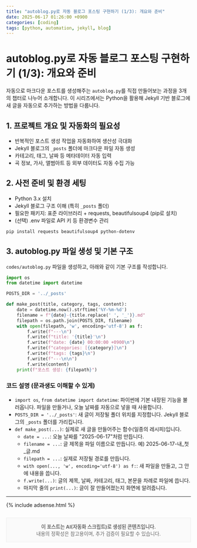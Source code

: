 ```yaml
---
title: "autoblog.py로 자동 블로그 포스팅 구현하기 (1/3): 개요와 준비"
date: 2025-06-17 01:26:00 +0900
categories: [coding]
tags: [python, automation, jekyll, blog]
---
```


# autoblog.py로 자동 블로그 포스팅 구현하기 (1/3): 개요와 준비

자동으로 마크다운 포스트를 생성해주는 `autoblog.py`를 직접 만들어보는 과정을 3개의 챕터로 나누어 소개합니다. 이 시리즈에서는 Python을 활용해 Jekyll 기반 블로그에 새 글을 자동으로 추가하는 방법을 다룹니다.

## 1. 프로젝트 개요 및 자동화의 필요성
- 반복적인 포스트 생성 작업을 자동화하여 생산성 극대화
- Jekyll 블로그의 `_posts` 폴더에 마크다운 파일 자동 생성
- 카테고리, 태그, 날짜 등 메타데이터 자동 입력
- 곡 정보, 가사, 앨범아트 등 외부 데이터도 자동 수집 가능

## 2. 사전 준비 및 환경 세팅
- Python 3.x 설치
- Jekyll 블로그 구조 이해 (특히 `_posts` 폴더)
- 필요한 패키지: 표준 라이브러리 + requests, beautifulsoup4 (pip로 설치)
- (선택) .env 파일로 API 키 등 환경변수 관리

```bash
pip install requests beautifulsoup4 python-dotenv
```

## 3. autoblog.py 파일 생성 및 기본 구조
`codes/autoblog.py` 파일을 생성하고, 아래와 같이 기본 구조를 작성합니다.

```python
import os
from datetime import datetime

POSTS_DIR = '../_posts'

def make_post(title, category, tags, content):
    date = datetime.now().strftime('%Y-%m-%d')
    filename = f"{date}-{title.replace(' ', '_')}.md"
    filepath = os.path.join(POSTS_DIR, filename)
    with open(filepath, 'w', encoding='utf-8') as f:
        f.write(f"---\n")
        f.write(f"title: '{title}'\n")
        f.write(f"date: {date} 00:00:00 +0900\n")
        f.write(f"categories: [{category}]\n")
        f.write(f"tags: {tags}\n")
        f.write(f"---\n\n")
        f.write(content)
    print(f"포스트 생성: {filepath}")
```

### 코드 설명 (문과생도 이해할 수 있게)
- `import os`, `from datetime import datetime`: 파이썬에 기본 내장된 기능을 불러옵니다. 파일을 만들거나, 오늘 날짜를 자동으로 넣을 때 사용합니다.
- `POSTS_DIR = '../_posts'`: 새 글이 저장될 폴더 위치를 지정합니다. Jekyll 블로그의 `_posts` 폴더를 가리킵니다.
- `def make_post(...)`: 실제로 새 글을 만들어주는 함수(일종의 레시피)입니다.
    - `date = ...`: 오늘 날짜를 "2025-06-17"처럼 만듭니다.
    - `filename = ...`: 글 제목을 파일 이름으로 만듭니다. 예) 2025-06-17-내_첫_글.md
    - `filepath = ...`: 실제로 저장될 경로를 만듭니다.
    - `with open(..., 'w', encoding='utf-8') as f:`: 새 파일을 만들고, 그 안에 내용을 씁니다.
    - `f.write(...)`: 글의 제목, 날짜, 카테고리, 태그, 본문을 차례로 파일에 씁니다.
    - 마지막 줄의 `print(...)`: 글이 잘 만들어졌는지 화면에 알려줍니다.

---
{% include adsense.html %}
<div style="margin-top:2em; padding:1em; border:1px solid #eee; background:#fafafa; font-size:0.95em; color:#666; text-align:center;">
  <strong>이 포스트는 AI(자동화 스크립트)로 생성된 콘텐츠입니다.</strong><br>
  내용의 정확성은 참고용이며, 추가 검증이 필요할 수 있습니다.
</div>
